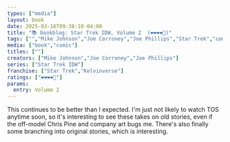 ```yaml
---
types: ["media"]
layout: book
date: 2025-03-16T09:38:10-04:00
title: "📚 bookblog: Star Trek IDW, Volume 2  (❤️❤️❤️❤️🖤)"
tags: ["","Mike Johnson","Joe Corroney","Joe Phillips","Star Trek","comics"]
media: ["book","comic"]
titles: [""]
creators: ["Mike Johnson","Joe Corroney","Joe Phillips"]
series: ["Star Trek IDW"]
franchise: ["Star Trek","Kelvinverse"]
ratings: ["❤️❤️❤️❤️🖤"]
params:
  entry: Volume 2
---
```


This continues to be better than I expected. I'm just not likely to watch TOS anytime soon, so it's interesting to see these takes on old stories, even if the off-model Chris Pine and company art bugs me. There's also finally some branching into original stories, which is interesting.